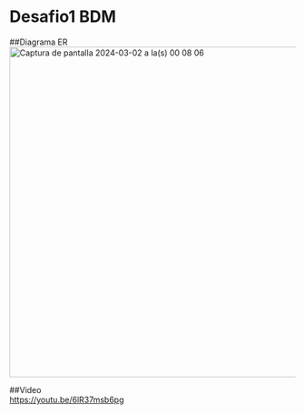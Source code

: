 # Desafio1 BDM

##Diagrama ER  
<img width="581" alt="Captura de pantalla 2024-03-02 a la(s) 00 08 06" src="https://github.com/Jaredromero1/Desafio1_BDM/assets/110072397/7290d6af-9177-4b64-adb0-a11dfb067e1f">  


##Video  
https://youtu.be/6lR37msb6pg  
